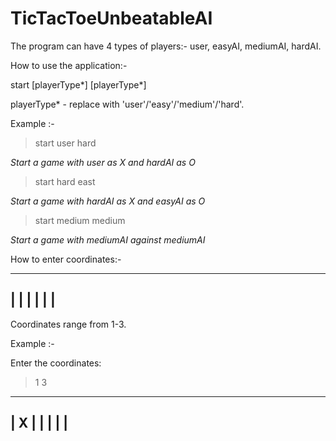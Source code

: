 # TicTacToeUnbeatableAI

The program can have 4 types of players:- user, easyAI, mediumAI, hardAI.

How to use the application:-

start [playerType*] [playerType*]

playerType* - replace with 'user'/'easy'/'medium'/'hard'.

Example :- 

> start user hard

*Start a game with user as X and hardAI as O*

> start hard east

*Start a game with hardAI as X and easyAI as O*

> start medium medium

*Start a game with mediumAI against mediumAI*

How to enter coordinates:-

---------
|       |
|       |
|       |
---------

Coordinates range from 1-3.

Example :- 

Enter the coordinates:

> 1 3

---------
|     X |
|       |
|       |
---------
